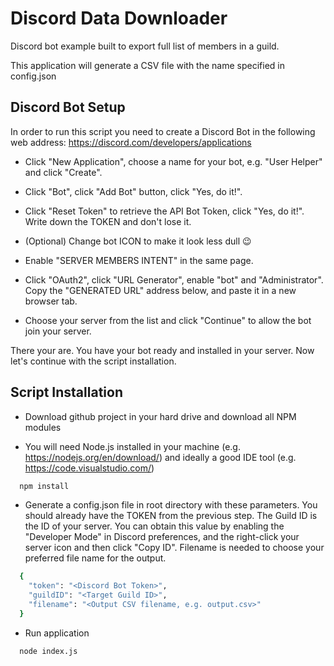 
# Discord Data Downloader

Discord bot example built to export full list of members in a guild.

This application will generate a CSV file with the name specified in config.json

## Discord Bot Setup

In order to run this script you need to create a Discord Bot in the following web address:
https://discord.com/developers/applications

- Click "New Application", choose a name for your bot, e.g. "User Helper" and click "Create".

- Click "Bot", click "Add Bot" button, click "Yes, do it!".

- Click "Reset Token" to retrieve the API Bot Token, click "Yes, do it!". Write down the TOKEN and don't lose it.

- (Optional) Change bot ICON to make it look less dull 😉

- Enable "SERVER MEMBERS INTENT" in the same page.

- Click "OAuth2", click "URL Generator", enable "bot" and "Administrator". Copy the "GENERATED URL" address below, and paste it in a new browser tab.

- Choose your server from the list and click "Continue" to allow the bot join your server.

There your are. You have your bot ready and installed in your server. Now let's continue with the script installation.
## Script Installation

- Download github project in your hard drive and download all NPM modules

- You will need Node.js installed in your machine (e.g. https://nodejs.org/en/download/) and ideally a good IDE tool (e.g. https://code.visualstudio.com/)

```bash
  npm install
```

- Generate a config.json file in root directory with these parameters. You should already have the TOKEN from the previous step. The Guild ID is the ID of your server. You can obtain this value by enabling the "Developer Mode" in Discord preferences, and the right-click your server icon and then click "Copy ID". Filename is needed to choose your preferred file name for the output.

```bash
  {
	"token": "<Discord Bot Token>",
    "guildID": "<Target Guild ID>",
    "filename": "<Output CSV filename, e.g. output.csv>"
  }
```

- Run application

```bash
  node index.js
```